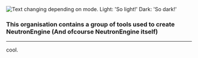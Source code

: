 <picture>
  <source media="(prefers-color-scheme: dark)" srcset="https://user-images.githubusercontent.com/62200778/208476011-cf384341-8d22-4d00-b49a-531bd0bcacfe.png">
  <img alt="Text changing depending on mode. Light: 'So light!' Dark: 'So dark!'" src="https://user-images.githubusercontent.com/62200778/208476057-9c22ce39-acc1-41d6-b15b-42df2c59623a.png">
</picture>

### This organisation contains a group of tools used to create NeutronEngine (And ofcourse NeutronEngine itself)

---

cool.
